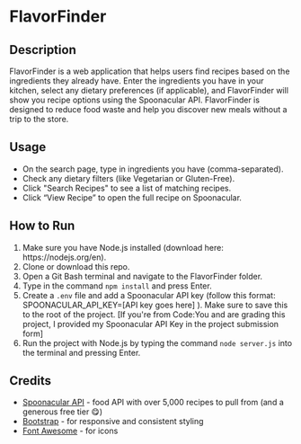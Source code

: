 <h1>FlavorFinder</h1>
<h2>Description</h2>
<p>FlavorFinder is a web application that helps users find recipes based on the ingredients they already have. Enter the ingredients you have in your kitchen, select any dietary preferences (if applicable), and FlavorFinder will show you recipe options using the Spoonacular API. FlavorFinder is designed to reduce food waste and help you discover new meals without a trip to the store.</p>
<h2>Usage</h2>
<ul>
  <li>On the search page, type in ingredients you have (comma-separated).</li>
  <li>Check any dietary filters (like Vegetarian or Gluten-Free).</li>
  <li>Click "Search Recipes" to see a list of matching recipes.</li>
  <li>Click “View Recipe” to open the full recipe on Spoonacular.</li>
</ul>
<h2>How to Run</h2>
<ol>
  <li>Make sure you have Node.js installed (download here: https://nodejs.org/en).</li>
  <li>Clone or download this repo.</li>
  <li>Open a Git Bash terminal and navigate to the FlavorFinder folder.</li>
  <li>Type in the command <code>npm install</code> and press Enter.</li>
  <li>Create a <code>.env</code> file and add a Spoonacular API key (follow this format: SPOONACULAR_API_KEY=[API key goes here] ). Make sure to save this to the root of the project. [If you're from Code:You and are grading this project, I provided my Spoonacular API Key in the project submission form]</li>
  <li>Run the project with Node.js by typing the command <code>node server.js</code> into the terminal and pressing Enter.</li>
</ol>
<h2>Credits</h2>
<ul>
  <li><a href="https://spoonacular.com/food-api">Spoonacular API</a> - food API with over 5,000 recipes to pull from (and a generous free tier &#128523;)</li>
  <li><a href="https://getbootstrap.com/">Bootstrap</a> - for responsive and consistent styling</li>
  <li><a href="https://fontawesome.com/">Font Awesome</a> - for icons</li>
</ul>
